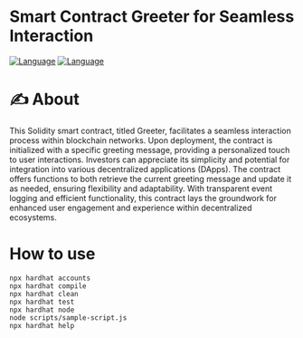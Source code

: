 # Smart Contract Greeter for Seamless Interaction

[![Language](https://img.shields.io/badge/JavaScript-323330?style=for-the-badge&logo=javascript&logoColor=F7DF1E)]()
[![Language](https://img.shields.io/badge/Node.js-43853D?style=for-the-badge&logo=node.js&logoColor=white)]()


# ✍️ About 
This Solidity smart contract, titled Greeter, facilitates a seamless interaction process within blockchain networks. Upon deployment, the contract is initialized with a specific greeting message, providing a personalized touch to user interactions. Investors can appreciate its simplicity and potential for integration into various decentralized applications (DApps). The contract offers functions to both retrieve the current greeting message and update it as needed, ensuring flexibility and adaptability. With transparent event logging and efficient functionality, this contract lays the groundwork for enhanced user engagement and experience within decentralized ecosystems.


# How to use
```shell
npx hardhat accounts
npx hardhat compile
npx hardhat clean
npx hardhat test
npx hardhat node
node scripts/sample-script.js
npx hardhat help
``` 
